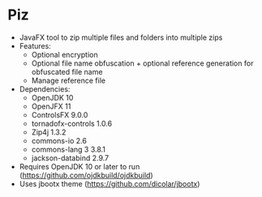# Piz
- JavaFX tool to zip multiple files and folders into multiple zips
- Features:
	+ Optional encryption
	+ Optional file name obfuscation + optional reference generation for obfuscated file name
	+ Manage reference file
- Dependencies:
	+ OpenJDK 10
	+ OpenJFX 11
	+ ControlsFX 9.0.0
	+ tornadofx-controls 1.0.6
	+ Zip4j 1.3.2
	+ commons-io 2.6
	+ commons-lang 3 3.8.1 
	+ jackson-databind 2.9.7
- Requires OpenJDK 10 or later to run (https://github.com/ojdkbuild/ojdkbuild)
- Uses jbootx theme (https://github.com/dicolar/jbootx)